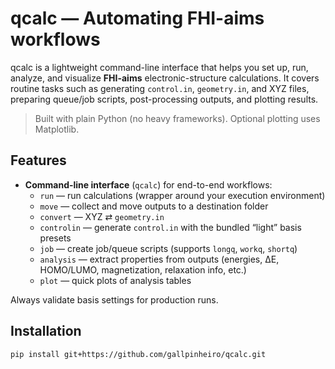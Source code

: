 # qcalc — Automating FHI-aims workflows

qcalc is a lightweight command-line interface that helps you set up, run, analyze, and visualize **FHI-aims** electronic-structure calculations. It covers routine tasks such as generating `control.in`, `geometry.in`, and XYZ files, preparing queue/job scripts, post-processing outputs, and plotting results.

> Built with plain Python (no heavy frameworks). Optional plotting uses Matplotlib.

## Features

- **Command-line interface** (`qcalc`) for end-to-end workflows:
  - `run` — run calculations (wrapper around your execution environment)
  - `move` — collect and move outputs to a destination folder
  - `convert` — XYZ ⇄ `geometry.in`
  - `controlin` — generate `control.in` with the bundled “light” basis presets
  - `job` — create job/queue scripts (supports `longq`, `workq`, `shortq`)
  - `analysis` — extract properties from outputs (energies, ΔE, HOMO/LUMO, magnetization, relaxation info, etc.)
  - `plot` — quick plots of analysis tables

Always validate basis settings for production runs.

## Installation

```bash
pip install git+https://github.com/gallpinheiro/qcalc.git
```
